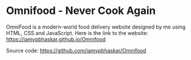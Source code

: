 
# Omnifood - Never Cook Again


OmniFood is a modern-world food delivery website designed by me using HTML, CSS and JavaScript. Here is the link to the website: https://iamvpbhaskar.github.io/Omnifood

Source code: https://github.com/iamvpbhaskar/Omnifood


